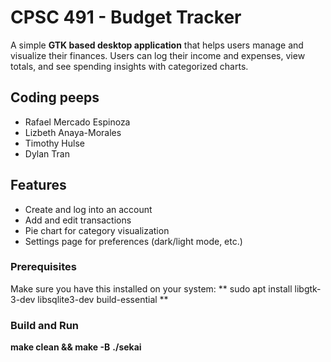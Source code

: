 # CPSC 491 - Budget Tracker

A simple **GTK based desktop application** that helps users manage and visualize their finances. 
Users can log their income and expenses, view totals, and see spending insights with categorized charts.


## Coding peeps
* Rafael Mercado Espinoza
* Lizbeth Anaya-Morales
* Timothy Hulse
* Dylan Tran

## Features
* Create and log into an account 
* Add and edit transactions
* Pie chart for category visualization
* Settings page for preferences (dark/light mode, etc.)

### Prerequisites
Make sure you have this installed on your system:
** sudo apt install libgtk-3-dev libsqlite3-dev build-essential **

### Build and Run
**make clean && make -B**
**./sekai**

